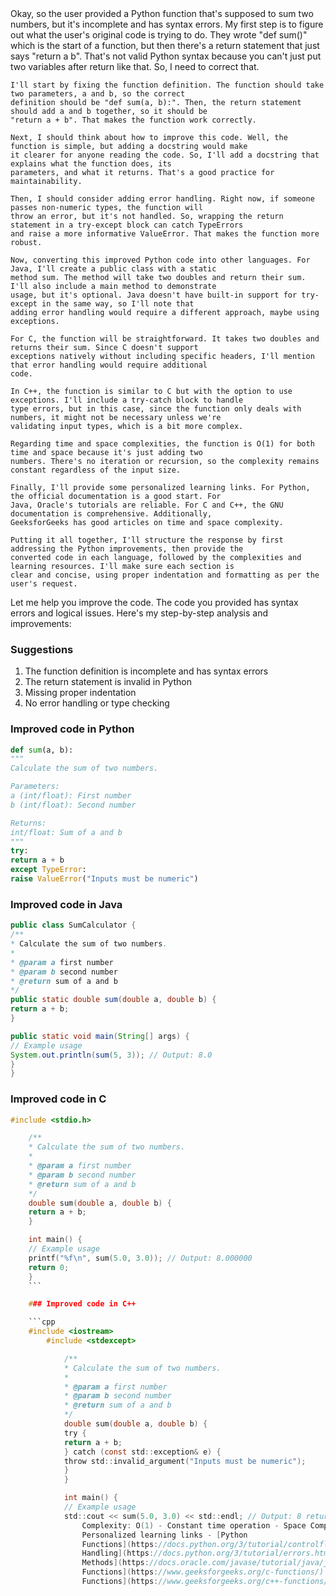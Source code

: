 <think>
    Okay, so the user provided a Python function that's supposed to sum two numbers, but it's incomplete and has syntax
    errors. My first step is to figure out what the user's original code is trying to do. They wrote "def sum()" which
    is the start of a function, but then there's a return statement that just says "return a b". That's not valid Python
    syntax because you can't just put two variables after return like that. So, I need to correct that.

    I'll start by fixing the function definition. The function should take two parameters, a and b, so the correct
    definition should be "def sum(a, b):". Then, the return statement should add a and b together, so it should be
    "return a + b". That makes the function work correctly.

    Next, I should think about how to improve this code. Well, the function is simple, but adding a docstring would make
    it clearer for anyone reading the code. So, I'll add a docstring that explains what the function does, its
    parameters, and what it returns. That's a good practice for maintainability.

    Then, I should consider adding error handling. Right now, if someone passes non-numeric types, the function will
    throw an error, but it's not handled. So, wrapping the return statement in a try-except block can catch TypeErrors
    and raise a more informative ValueError. That makes the function more robust.

    Now, converting this improved Python code into other languages. For Java, I'll create a public class with a static
    method sum. The method will take two doubles and return their sum. I'll also include a main method to demonstrate
    usage, but it's optional. Java doesn't have built-in support for try-except in the same way, so I'll note that
    adding error handling would require a different approach, maybe using exceptions.

    For C, the function will be straightforward. It takes two doubles and returns their sum. Since C doesn't support
    exceptions natively without including specific headers, I'll mention that error handling would require additional
    code.

    In C++, the function is similar to C but with the option to use exceptions. I'll include a try-catch block to handle
    type errors, but in this case, since the function only deals with numbers, it might not be necessary unless we're
    validating input types, which is a bit more complex.

    Regarding time and space complexities, the function is O(1) for both time and space because it's just adding two
    numbers. There's no iteration or recursion, so the complexity remains constant regardless of the input size.

    Finally, I'll provide some personalized learning links. For Python, the official documentation is a good start. For
    Java, Oracle's tutorials are reliable. For C and C++, the GNU documentation is comprehensive. Additionally,
    GeeksforGeeks has good articles on time and space complexity.

    Putting it all together, I'll structure the response by first addressing the Python improvements, then provide the
    converted code in each language, followed by the complexities and learning resources. I'll make sure each section is
    clear and concise, using proper indentation and formatting as per the user's request.
</think>

Let me help you improve the code. The code you provided has syntax errors and logical issues. Here's my step-by-step
analysis and improvements:

### Suggestions
1. The function definition is incomplete and has syntax errors
2. The return statement is invalid in Python
3. Missing proper indentation
4. No error handling or type checking

### Improved code in Python

```python
def sum(a, b):
"""
Calculate the sum of two numbers.

Parameters:
a (int/float): First number
b (int/float): Second number

Returns:
int/float: Sum of a and b
"""
try:
return a + b
except TypeError:
raise ValueError("Inputs must be numeric")
```

### Improved code in Java

```java
public class SumCalculator {
/**
* Calculate the sum of two numbers.
*
* @param a first number
* @param b second number
* @return sum of a and b
*/
public static double sum(double a, double b) {
return a + b;
}

public static void main(String[] args) {
// Example usage
System.out.println(sum(5, 3)); // Output: 8.0
}
}
```

### Improved code in C

```c
#include <stdio.h>

    /**
    * Calculate the sum of two numbers.
    *
    * @param a first number
    * @param b second number
    * @return sum of a and b
    */
    double sum(double a, double b) {
    return a + b;
    }

    int main() {
    // Example usage
    printf("%f\n", sum(5.0, 3.0)); // Output: 8.000000
    return 0;
    }
    ```

    ### Improved code in C++

    ```cpp
    #include <iostream>
        #include <stdexcept>

            /**
            * Calculate the sum of two numbers.
            *
            * @param a first number
            * @param b second number
            * @return sum of a and b
            */
            double sum(double a, double b) {
            try {
            return a + b;
            } catch (const std::exception& e) {
            throw std::invalid_argument("Inputs must be numeric");
            }
            }

            int main() {
            // Example usage
            std::cout << sum(5.0, 3.0) << std::endl; // Output: 8 return 0; } ``` ### Time and space complexities - Time
                Complexity: O(1) - Constant time operation - Space Complexity: O(1) - No additional space is used ###
                Personalized learning links - [Python
                Functions](https://docs.python.org/3/tutorial/controlflow.html#defining-functions) - [Python Error
                Handling](https://docs.python.org/3/tutorial/errors.html) - [Java
                Methods](https://docs.oracle.com/javase/tutorial/java/javaOO/methods.html) - [C
                Functions](https://www.geeksforgeeks.org/c-functions/) - [C++
                Functions](https://www.geeksforgeeks.org/c++-functions/)